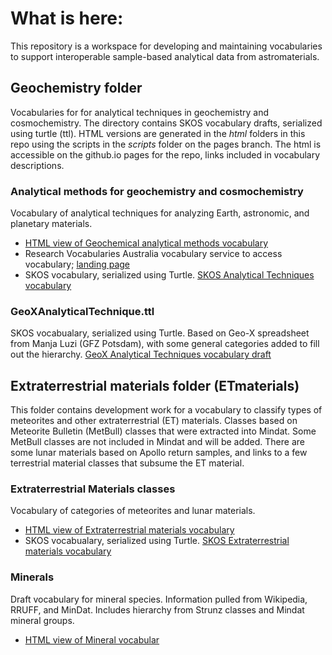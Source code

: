 

# What is here:
This repository is a workspace for developing and maintaining vocabularies to support interoperable sample-based analytical data from astromaterials. 

## Geochemistry folder
Vocabularies for for analytical techniques in geochemistry and cosmochemistry.  The directory contains SKOS vocabulary drafts, serialized using turtle (ttl). HTML versions are generated in the *html* folders in this repo using the scripts in the *scripts* folder on the pages branch.  The html is accessible on the github.io pages for the repo, links included in vocabulary descriptions.

### Analytical methods for geochemistry and cosmochemistry
Vocabulary of analytical techniques for analyzing Earth,  astronomic, and planetary materials. 
- [HTML view of Geochemical analytical methods vocabulary]( https://amds-ldeo.github.io/Vocabulary/geochemistry/html/GeochemAnalyticalMethod.html)
- Research Vocabularies Australia vocabulary service to access vocabulary; [landing page](https://vocabs.ardc.edu.au/viewById/650)
- SKOS vocabulary, serialized using Turtle. [SKOS Analytical Techniques vocabulary]( https://github.com/amds-ldeo/Vocabulary/blob/master/geochemistry/GeochemAnalyticalMethod.ttl)

### GeoXAnalyticalTechnique.ttl
SKOS vocabualary, serialized using Turtle. Based on Geo-X spreadsheet from Manja Luzi (GFZ Potsdam), with some general categories added to fill out the hierarchy. 
[GeoX Analytical Techniques vocabulary draft]( https://github.com/amds-ldeo/Vocabulary/blob/master/geochemistry/GeoXAnalyticalTechnique.ttl)

## Extraterrestrial materials folder (ETmaterials)

This folder contains development work for a vocabulary to classify types of meteorites and other extraterrestrial (ET) materials. Classes based on Meteorite Bulletin (MetBull) classes that were extracted into Mindat. Some MetBull classes are not included in Mindat and will be added. There are some lunar materials based on Apollo return samples, and links to a few terrestrial material classes that subsume the ET material.

### Extraterrestrial Materials classes
Vocabulary of categories of meteorites and lunar materials. 
- [HTML view of Extraterrestrial materials vocabulary]( https://amds-ldeo.github.io/Vocabulary/ETmaterials/html/ExtraterrestrialMaterialsMindat.html)
- SKOS vocabualary, serialized using Turtle. [SKOS Extraterrestrial materials vocabulary]( https://github.com/amds-ldeo/Vocabulary/blob/master/ETmaterials/ExtraterrestrialMaterialsMindat.ttl)

### Minerals
Draft vocabulary for mineral species. Information pulled from Wikipedia, RRUFF, and MinDat.  Includes hierarchy from Strunz classes and Mindat mineral groups. 
- [HTML view of Mineral vocabular]( https://amds-ldeo.github.io/Vocabulary/geochemistry/html/mineralSKOS.html)
